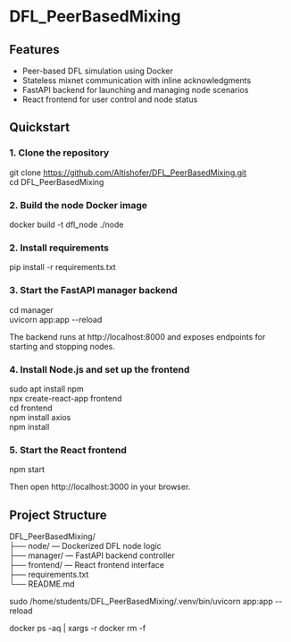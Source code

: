 # DFL_PeerBasedMixing


## Features

- Peer-based DFL simulation using Docker  
- Stateless mixnet communication with inline acknowledgments  
- FastAPI backend for launching and managing node scenarios  
- React frontend for user control and node status

## Quickstart

### 1. Clone the repository

git clone https://github.com/Altishofer/DFL_PeerBasedMixing.git  
cd DFL_PeerBasedMixing

### 2. Build the node Docker image

docker build -t dfl_node ./node

### 2. Install requirements
pip install -r requirements.txt


### 3. Start the FastAPI manager backend

cd manager  
uvicorn app:app --reload

The backend runs at http://localhost:8000 and exposes endpoints for starting and stopping nodes.

### 4. Install Node.js and set up the frontend

sudo apt install npm  
npx create-react-app frontend  
cd frontend  
npm install axios  
npm install

### 5. Start the React frontend

npm start

Then open http://localhost:3000 in your browser.

## Project Structure

DFL_PeerBasedMixing/  
├── node/ — Dockerized DFL node logic  
├── manager/ — FastAPI backend controller  
├── frontend/ — React frontend interface  
├── requirements.txt  
└── README.md


sudo /home/students/DFL_PeerBasedMixing/.venv/bin/uvicorn app:app --reload

docker ps -aq | xargs -r docker rm -f